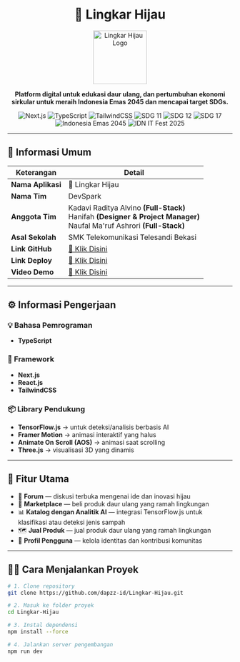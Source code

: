 <h1 align="center">🌿 Lingkar Hijau</h1>

<p align="center">
  <img src="https://raw.githubusercontent.com/dapzz-id/Lingkar-Hijau/refs/heads/main/app/favicon.ico" alt="Lingkar Hijau Logo" width="120"/>
</p>

<p align="center">
  <b>Platform digital untuk edukasi daur ulang, dan pertumbuhan ekonomi sirkular untuk meraih Indonesia Emas 2045 dan mencapai target SDGs.</b>
</p>

<p align="center">
  <img src="https://img.shields.io/badge/Framework-Next.js-black?logo=nextdotjs" alt="Next.js" />
  <img src="https://img.shields.io/badge/Language-TypeScript-blue?logo=typescript" alt="TypeScript" />
  <img src="https://img.shields.io/badge/Styling-TailwindCSS-06B6D4?logo=tailwindcss" alt="TailwindCSS" />
  <img src="https://img.shields.io/badge/SDG%2011-Kota%20&%20Komunitas%20Berkelanjutan-f39c12?logo=unitednations" alt="SDG 11" />
  <img src="https://img.shields.io/badge/SDG%2012-Konsumsi%20&%20Produksi%20Bertanggung%20Jawab-27ae60?logo=unitednations" alt="SDG 12" />
  <img src="https://img.shields.io/badge/SDG%2017-Kemitraan%20untuk%20Tujuan-2980b9?logo=unitednations" alt="SDG 17" />
  <img src="https://img.shields.io/badge/Indonesia%20Emas-2045-red?logo=flag" alt="Indonesia Emas 2045" />
  <img src="https://img.shields.io/badge/Event-IDN%20IT%20Fest%202025-orange?logo=googlemeet" alt="IDN IT Fest 2025" />
</p>

---

## 📖 Informasi Umum

| Keterangan | Detail |
|-------------|---------|
| **Nama Aplikasi** | 🌿 Lingkar Hijau |
| **Nama Tim**  | DevSpark |
| **Anggota Tim** | Kadavi Raditya Alvino <b>(Full-Stack)</b><br>Hanifah <b>(Designer & Project Manager)</b><br>Naufal Ma'ruf Ashrori <b>(Full-Stack)</b> |
| **Asal Sekolah** | SMK Telekomunikasi Telesandi Bekasi |
| **Link GitHub** | [🔗 Klik Disini](https://github.com/dapzz-id/Lingkar-Hijau.git) |
| **Link Deploy** | [🔗 Klik Disini](https://lingkar-hijau-eight.vercel.app/) |
| **Video Demo** | [🎥 Klik Disini](https://youtu.be/Rr7rEzw1D7I) |

---

## ⚙️ Informasi Pengerjaan

### 💡 Bahasa Pemrograman
- **TypeScript**

### 🚀 Framework
- **Next.js**
- **React.js**
- **TailwindCSS**

### 📦 Library Pendukung
- **TensorFlow.js** → untuk deteksi/analisis berbasis AI  
- **Framer Motion** → animasi interaktif yang halus  
- **Animate On Scroll (AOS)** → animasi saat scrolling  
- **Three.js** → visualisasi 3D yang dinamis  

---

## 🧭 Fitur Utama
- 🌱 **Forum** — diskusi terbuka mengenai ide dan inovasi hijau  
- 🛒 **Marketplace** — beli produk daur ulang yang ramah lingkungan  
- 📊 **Katalog dengan Analitik AI** — integrasi TensorFlow.js untuk klasifikasi atau deteksi jenis sampah
- 🗺️ **Jual Produk** — jual produk daur ulang yang ramah lingkungan  
- 👥 **Profil Pengguna** — kelola identitas dan kontribusi komunitas  

---

## 🧑‍💻 Cara Menjalankan Proyek

```bash
# 1. Clone repository
git clone https://github.com/dapzz-id/Lingkar-Hijau.git

# 2. Masuk ke folder proyek
cd Lingkar-Hijau

# 3. Instal dependensi
npm install --force

# 4. Jalankan server pengembangan
npm run dev